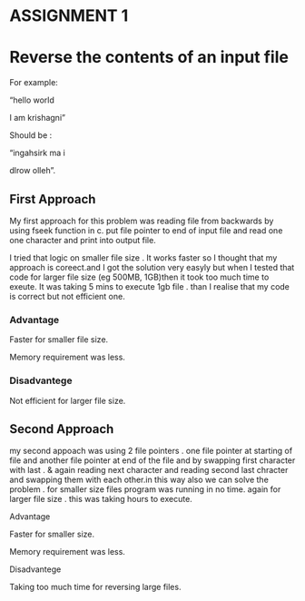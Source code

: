 # ASSIGNMENT 1


# Reverse the contents of an input file
For example: 

 “hello world 


I am krishagni”

Should be :

 “ingahsirk ma i 


dlrow olleh”.

## First Approach

My first approach for this problem  was reading file from backwards by using fseek function in c.
put file pointer to end of input file and read one one character and print into output file. 



I tried that logic on smaller file size . It works faster so I thought that my approach is coreect.and I got the solution very easyly but when I tested that code for larger file size (eg 500MB, 1GB)then  it took too much time to exeute. It was taking 5 mins to execute 1gb file . than I realise that my code is correct but not efficient one.  



### Advantage 

Faster for smaller file size.

Memory requirement was less. 
	      
	      

### Disadvantege 

Not efficient for larger file size.

## Second Approach

my second appoach was using 2 file pointers . one file pointer at starting of file and another file pointer at end of the file and by swapping first character with last . & again reading next character and reading second last chracter and swapping them with each other.in this way also we can solve the problem . for smaller size files program was running in no time. again for larger file size . this was taking hours to execute. 



Advantage 

Faster for smaller size.


Memory requirement was less.

Disadvantege 


Taking too much time for reversing large files.


